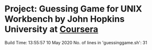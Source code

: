 # Project: Guessing Game for UNIX Workbench by John Hopkins University at [Coursera](https://www.coursera.org/)

Build Time: 13:55:57 10 May 2020
No. of lines in 'guessinggame.sh': 31

